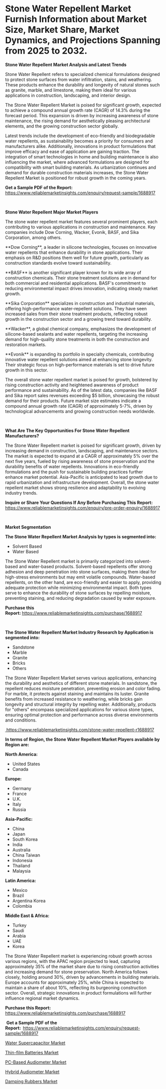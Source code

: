<p><h1>Stone Water Repellent Market Furnish Information about Market Size, Market Share, Market Dynamics, and Projections Spanning from 2025 to 2032.</h1></p><p><strong>Stone Water Repellent Market Analysis and Latest Trends</strong></p>
<p><p>Stone Water Repellent refers to specialized chemical formulations designed to protect stone surfaces from water infiltration, stains, and weathering. These products enhance the durability and longevity of natural stones such as granite, marble, and limestone, making them ideal for various applications in construction, landscaping, and interior design. </p><p>The Stone Water Repellent Market is poised for significant growth, expected to achieve a compound annual growth rate (CAGR) of 14.3% during the forecast period. This expansion is driven by increasing awareness of stone maintenance, the rising demand for aesthetically pleasing architectural elements, and the growing construction sector globally. </p><p>Latest trends include the development of eco-friendly and biodegradable water repellents, as sustainability becomes a priority for consumers and manufacturers alike. Additionally, innovations in product formulations that improve efficacy and ease of application are gaining traction. The integration of smart technologies in home and building maintenance is also influencing the market, where advanced formulations are designed for compatibility with smart building materials. As urbanization continues and demand for durable construction materials increases, the Stone Water Repellent Market is positioned for robust growth in the coming years.</p></p>
<p><strong>Get a Sample PDF of the Report:&nbsp;</strong> <a href="https://www.reliablemarketinsights.com/enquiry/request-sample/1688917?utm_campaign=1512&utm_medium=2&utm_source=Github&utm_content=ia&utm_term=06012025&utm_id=stone-water-repellent">https://www.reliablemarketinsights.com/enquiry/request-sample/1688917</a></p>
<p>&nbsp;</p>
<p><strong>Stone Water Repellent Major Market Players</strong></p>
<p><p>The stone water repellent market features several prominent players, each contributing to various applications in construction and maintenance. Key companies include Dow Corning, Wacker, Evonik, BASF, and Sika Corporation, among others.</p><p>**Dow Corning**, a leader in silicone technologies, focuses on innovative water repellents that enhance durability in stone applications. Their emphasis on R&D positions them well for future growth, particularly as construction standards evolve toward sustainability. </p><p>**BASF** is another significant player known for its wide array of construction chemicals. Their stone treatment solutions are in demand for both commercial and residential applications. BASF's commitment to reducing environmental impact drives innovation, indicating steady market growth.</p><p>**Sika Corporation** specializes in construction and industrial materials, offering high-performance water-repellent solutions. They have seen increased sales from their stone treatment products, reflecting robust growth in the construction sector and a growing trend toward durability.</p><p>**Wacker**, a global chemical company, emphasizes the development of silicone-based sealants and water repellents, targeting the increasing demand for high-quality stone treatments in both the construction and restoration markets.</p><p>**Evonik** is expanding its portfolio in specialty chemicals, contributing innovative water repellent solutions aimed at enhancing stone longevity. Their strategic focus on high-performance materials is set to drive future growth in this sector.</p><p>The overall stone water repellent market is poised for growth, bolstered by rising construction activity and heightened awareness of product performance and sustainability. As of the latest data, companies like BASF and Sika report sales revenues exceeding $5 billion, showcasing the robust demand for their products. Future market size estimates indicate a compound annual growth rate (CAGR) of approximately 5-7%, driven by technological advancements and growing construction needs worldwide.</p></p>
<p>&nbsp;</p>
<p><strong>What Are The Key Opportunities For Stone Water Repellent Manufacturers?</strong></p>
<p><p>The Stone Water Repellent market is poised for significant growth, driven by increasing demand in construction, landscaping, and maintenance sectors. The market is expected to expand at a CAGR of approximately 5% over the next five years, fueled by rising awareness of stone preservation and the durability benefits of water repellents. Innovations in eco-friendly formulations and the push for sustainable building practices further enhance market potential. Asia-Pacific is anticipated to lead growth due to rapid urbanization and infrastructure development. Overall, the stone water repellent market shows strong resilience and adaptability to evolving industry trends.</p></p>
<p><strong>Inquire or Share Your Questions If Any Before Purchasing This Report:</strong> <a href="https://www.reliablemarketinsights.com/enquiry/pre-order-enquiry/1688917?utm_campaign=1512&utm_medium=2&utm_source=Github&utm_content=ia&utm_term=06012025&utm_id=stone-water-repellent">https://www.reliablemarketinsights.com/enquiry/pre-order-enquiry/1688917</a></p>
<p>&nbsp;</p>
<p><strong>Market Segmentation</strong></p>
<p><strong>The Stone Water Repellent Market Analysis by types is segmented into:</strong></p>
<p><ul><li>Solvent Based</li><li>Water Based</li></ul></p>
<p><p>The Stone Water Repellent market is primarily categorized into solvent-based and water-based products. Solvent-based repellents offer strong adhesion and deep penetration into stone surfaces, making them ideal for high-stress environments but may emit volatile compounds. Water-based repellents, on the other hand, are eco-friendly and easier to apply, providing adequate protection while minimizing environmental impact. Both types serve to enhance the durability of stone surfaces by repelling moisture, preventing staining, and reducing degradation caused by water exposure.</p></p>
<p><strong>Purchase this Report:&nbsp;</strong><a href="https://www.reliablemarketinsights.com/purchase/1688917?utm_campaign=1512&utm_medium=2&utm_source=Github&utm_content=ia&utm_term=06012025&utm_id=stone-water-repellent">https://www.reliablemarketinsights.com/purchase/1688917</a></p>
<p>&nbsp;</p>
<p><strong>The Stone Water Repellent Market Industry Research by Application is segmented into:</strong></p>
<p><ul><li>Sandstone</li><li>Marble</li><li>Granite</li><li>Bricks</li><li>Others</li></ul></p>
<p><p>The Stone Water Repellent Market serves various applications, enhancing the durability and aesthetics of different stone materials. In sandstone, the repellent reduces moisture penetration, preventing erosion and color fading. For marble, it protects against staining and maintains its luster. Granite benefits from increased resistance to weathering, while bricks gain longevity and structural integrity by repelling water. Additionally, products for "others" encompass specialized applications for various stone types, ensuring optimal protection and performance across diverse environments and conditions.</p></p>
<p><a href="https://www.reliablemarketinsights.com/stone-water-repellent-r1688917?utm_campaign=1512&utm_medium=2&utm_source=Github&utm_content=ia&utm_term=06012025&utm_id=stone-water-repellent">&nbsp;https://www.reliablemarketinsights.com/stone-water-repellent-r1688917</a></p>
<p><strong>In terms of Region, the Stone Water Repellent Market Players available by Region are:</strong></p>
<p>
    <p> <strong> North America: </strong>
        <ul>
            <li>United States</li>
            <li>Canada</li>
        </ul>
        </p> 
    <p> <strong> Europe: </strong>
        <ul>
            <li>Germany</li>
            <li>France</li>
            <li>U.K.</li>
            <li>Italy</li>
            <li>Russia</li>
        </ul>
        </p> 
    <p> <strong> Asia-Pacific: </strong>
        <ul>
            <li>China</li>
            <li>Japan</li>
            <li>South Korea</li>
            <li>India</li>
            <li>Australia</li>
            <li>China Taiwan</li>
            <li>Indonesia</li>
            <li>Thailand</li>
            <li>Malaysia</li>
        </ul>
        </p> 
    <p> <strong> Latin America: </strong>
        <ul>
            <li>Mexico</li>
            <li>Brazil</li>
            <li>Argentina Korea</li>
            <li>Colombia</li>
        </ul>
        </p> 
    <p> <strong> Middle East & Africa: </strong>
        <ul>
            <li>Turkey</li>
            <li>Saudi</li>
            <li>Arabia</li>
            <li>UAE</li>
            <li>Korea</li>
        </ul>
    </p>
    </p>
<p><p>The Stone Water Repellent market is experiencing robust growth across various regions, with the APAC region projected to lead, capturing approximately 35% of the market share due to rising construction activities and increasing demand for stone preservation. North America follows closely, holding around 30%, driven by advancements in building materials. Europe accounts for approximately 25%, while China is expected to maintain a share of about 10%, reflecting its burgeoning construction sector. Overall, strategic innovations in product formulations will further influence regional market dynamics.</p></p>
<p><strong>Purchase this Report: </strong><a href="https://www.reliablemarketinsights.com/purchase/1688917?utm_campaign=1512&utm_medium=2&utm_source=Github&utm_content=ia&utm_term=06012025&utm_id=stone-water-repellent">https://www.reliablemarketinsights.com/purchase/1688917</a></p>
<p>&nbsp;<strong>Get a Sample PDF of the Report:&nbsp;&nbsp;</strong><a href="https://www.reliablemarketinsights.com/enquiry/request-sample/1688917?utm_campaign=1512&utm_medium=2&utm_source=Github&utm_content=ia&utm_term=06012025&utm_id=stone-water-repellent">https://www.reliablemarketinsights.com/enquiry/request-sample/1688917</a></p>
<p><strong></strong></p>
<p><p><a href="https://www.linkedin.com/pulse/aligning-strategies-water-supercapacitor-market-insights-bjhqc?utm_campaign=1512&utm_medium=2&utm_source=Github&utm_content=ia&utm_term=06012025&utm_id=stone-water-repellent">Water Supercapacitor Market</a></p><p><a href="https://www.linkedin.com/pulse/unlocking-potential-thin-film-batteries-market-growth-trends-rrxrc?utm_campaign=1512&utm_medium=2&utm_source=Github&utm_content=ia&utm_term=06012025&utm_id=stone-water-repellent">Thin-film Batteries Market</a></p><p><a href="https://www.linkedin.com/pulse/current-valuation-of102-cagr-report-provides-thorough-study-xubzf?utm_campaign=1512&utm_medium=2&utm_source=Github&utm_content=ia&utm_term=06012025&utm_id=stone-water-repellent">PC-Based Audiometer Market</a></p><p><a href="https://www.linkedin.com/pulse/qualitative-study-hybrid-audiometer-market-size-scaling-up-from-k503f?utm_campaign=1512&utm_medium=2&utm_source=Github&utm_content=ia&utm_term=06012025&utm_id=stone-water-repellent">Hybrid Audiometer Market</a></p><p><a href="https://github.com/willjis/Market-Research-Report-List-1/blob/main/damping-rubbers-market.md?utm_campaign=1512&utm_medium=2&utm_source=Github&utm_content=ia&utm_term=06012025&utm_id=stone-water-repellent">Damping Rubbers Market</a></p></p>